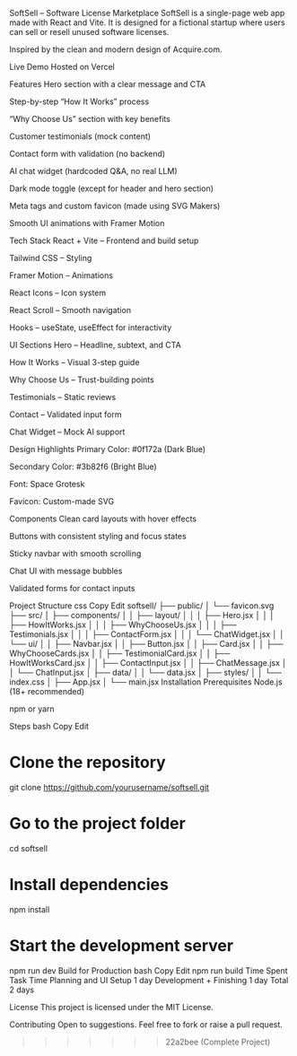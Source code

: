 SoftSell – Software License Marketplace
SoftSell is a single-page web app made with React and Vite. It is designed for a fictional startup where users can sell or resell unused software licenses.

Inspired by the clean and modern design of Acquire.com.

Live Demo
Hosted on Vercel

Features
Hero section with a clear message and CTA

Step-by-step “How It Works” process

“Why Choose Us” section with key benefits

Customer testimonials (mock content)

Contact form with validation (no backend)

AI chat widget (hardcoded Q&A, no real LLM)

Dark mode toggle (except for header and hero section)

Meta tags and custom favicon (made using SVG Makers)

Smooth UI animations with Framer Motion

Tech Stack
React + Vite – Frontend and build setup

Tailwind CSS – Styling

Framer Motion – Animations

React Icons – Icon system

React Scroll – Smooth navigation

Hooks – useState, useEffect for interactivity

UI Sections
Hero – Headline, subtext, and CTA

How It Works – Visual 3-step guide

Why Choose Us – Trust-building points

Testimonials – Static reviews

Contact – Validated input form

Chat Widget – Mock AI support

Design Highlights
Primary Color: #0f172a (Dark Blue)

Secondary Color: #3b82f6 (Bright Blue)

Font: Space Grotesk

Favicon: Custom-made SVG

Components
Clean card layouts with hover effects

Buttons with consistent styling and focus states

Sticky navbar with smooth scrolling

Chat UI with message bubbles

Validated forms for contact inputs

Project Structure
css
Copy
Edit
softsell/
├── public/
│ └── favicon.svg
├── src/
│ ├── components/
│ │ ├── layout/
│ │ │ ├── Hero.jsx
│ │ │ ├── HowItWorks.jsx
│ │ │ ├── WhyChooseUs.jsx
│ │ │ ├── Testimonials.jsx
│ │ │ ├── ContactForm.jsx
│ │ │ └── ChatWidget.jsx
│ │ └── ui/
│ │ ├── Navbar.jsx
│ │ ├── Button.jsx
│ │ ├── Card.jsx
│ │ ├── WhyChooseCards.jsx
│ │ ├── TestimonialCard.jsx
│ │ ├── HowItWorksCard.jsx
│ │ ├── ContactInput.jsx
│ │ ├── ChatMessage.jsx
│ │ └── ChatInput.jsx
│ ├── data/
│ │ └── data.jsx
│ ├── styles/
│ │ └── index.css
│ ├── App.jsx
│ └── main.jsx
Installation
Prerequisites
Node.js (18+ recommended)

npm or yarn

Steps
bash
Copy
Edit

# Clone the repository

git clone https://github.com/yourusername/softsell.git

# Go to the project folder

cd softsell

# Install dependencies

npm install

# Start the development server

npm run dev
Build for Production
bash
Copy
Edit
npm run build
Time Spent
Task Time
Planning and UI Setup 1 day
Development + Finishing 1 day
Total 2 days

License
This project is licensed under the MIT License.

Contributing
Open to suggestions. Feel free to fork or raise a pull request.

> > > > > > > 22a2bee (Complete Project)
